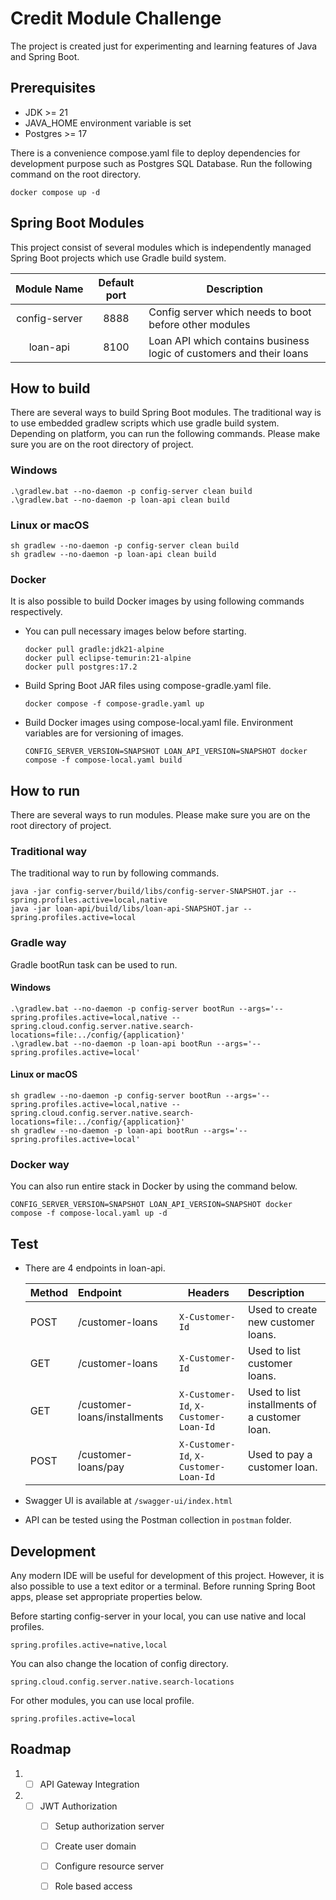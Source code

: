 # Credit Module Challenge

The project is created just for experimenting and learning features of Java and Spring Boot.

## Prerequisites
- JDK >= 21
- JAVA_HOME environment variable is set
- Postgres >= 17

There is a convenience compose.yaml file to deploy dependencies for development purpose such as Postgres SQL Database.
Run the following command on the root directory.
```
docker compose up -d
```

## Spring Boot Modules
This project consist of several modules which is independently managed Spring Boot projects which use Gradle build system.

| Module&nbsp;Name | Default port | Description                                                         |
|:----------------:|:------------:|---------------------------------------------------------------------|
|  config-server   |     8888     | Config server which needs to boot before other modules              |
|     loan-api     |     8100     | Loan API which contains business logic of customers and their loans |

## How to build
There are several ways to build Spring Boot modules.
The traditional way is to use embedded gradlew
scripts which use gradle build system.
Depending on platform, you can run the following commands.
Please make sure you are on the root directory of project.

### Windows

```
.\gradlew.bat --no-daemon -p config-server clean build
.\gradlew.bat --no-daemon -p loan-api clean build
```

### Linux or macOS

```
sh gradlew --no-daemon -p config-server clean build
sh gradlew --no-daemon -p loan-api clean build
```

### Docker
It is also possible to build Docker images by using following commands respectively.

- You can pull necessary images below before starting.
  ```
  docker pull gradle:jdk21-alpine
  docker pull eclipse-temurin:21-alpine
  docker pull postgres:17.2
  ```

- Build Spring Boot JAR files using compose-gradle.yaml file.
  ```
  docker compose -f compose-gradle.yaml up
  ```

- Build Docker images using compose-local.yaml file.
  Environment variables are for versioning of images.
  ```
  CONFIG_SERVER_VERSION=SNAPSHOT LOAN_API_VERSION=SNAPSHOT docker compose -f compose-local.yaml build
  ```

## How to run
There are several ways to run modules. Please make sure you are on the root directory of project.

### Traditional way
The traditional way to run by following commands.
```
java -jar config-server/build/libs/config-server-SNAPSHOT.jar --spring.profiles.active=local,native
java -jar loan-api/build/libs/loan-api-SNAPSHOT.jar --spring.profiles.active=local
```

### Gradle way
Gradle bootRun task can be used to run.

#### Windows
```
.\gradlew.bat --no-daemon -p config-server bootRun --args='--spring.profiles.active=local,native --spring.cloud.config.server.native.search-locations=file:../config/{application}'
.\gradlew.bat --no-daemon -p loan-api bootRun --args='--spring.profiles.active=local'
```

#### Linux or macOS
```
sh gradlew --no-daemon -p config-server bootRun --args='--spring.profiles.active=local,native --spring.cloud.config.server.native.search-locations=file:../config/{application}'
sh gradlew --no-daemon -p loan-api bootRun --args='--spring.profiles.active=local'
```

### Docker way
You can also run entire stack in Docker by using the command below.
```
CONFIG_SERVER_VERSION=SNAPSHOT LOAN_API_VERSION=SNAPSHOT docker compose -f compose-local.yaml up -d
```

## Test

- There are 4 endpoints in loan-api.

  | Method | Endpoint                      | Headers                               | Description                                    |
  |:-------|:------------------------------|---------------------------------------|:-----------------------------------------------|
  | POST   | /customer-loans               | `X-Customer-Id`                       | Used to create new customer loans.             |
  | GET    | /customer-loans               | `X-Customer-Id`                       | Used to list customer loans.                   |
  | GET    | /customer-loans/installments  | `X-Customer-Id`, `X-Customer-Loan-Id` | Used to list installments of a customer loan.  |
  | POST   | /customer-loans/pay           | `X-Customer-Id`, `X-Customer-Loan-Id` | Used to pay a customer loan.                   |

- Swagger UI is available at `/swagger-ui/index.html`
- API can be tested using the Postman collection in `postman` folder.

## Development
Any modern IDE will be useful for development of this project.
However, it is also possible to use a text editor or a terminal. Before running Spring Boot apps, please set appropriate properties below.

Before starting config-server in your local, you can use native and local profiles.
```
spring.profiles.active=native,local
```

You can also change the location of config directory.
```
spring.cloud.config.server.native.search-locations
```

For other modules, you can use local profile.
```
spring.profiles.active=local
```

## Roadmap
1. - [ ] API Gateway Integration

2. - [ ] JWT Authorization
     - [ ] Setup authorization server
     - [ ] Create user domain
     - [ ] Configure resource server
     - [ ] Role based access

  